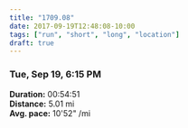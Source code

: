 ```yaml
---
title: "1709.08"
date: 2017-09-19T12:48:08-10:00
tags: ["run", "short", "long", "location"]
draft: true
---
```


### Tue, Sep 19, 6:15 PM

**Duration:** 00:54:51  
**Distance:** 5.01 mi  
**Avg. pace:** 10'52" /mi